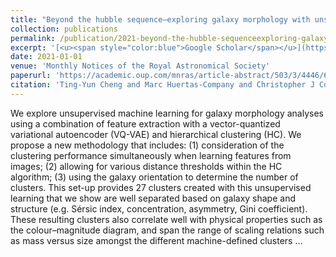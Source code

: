 ```yaml
---
title: "Beyond the hubble sequence–exploring galaxy morphology with unsupervised machine learning"
collection: publications
permalink: /publication/2021-beyond-the-hubble-sequenceexploring-galaxy-morphol
excerpt: '[<u><span style="color:blue">Google Scholar</span></u>](https://scholar.google.com/scholar?q=Beyond+the+hubble+sequence–exploring+galaxy+morphology+with+unsupervised+machine+learning)'
date: 2021-01-01
venue: 'Monthly Notices of the Royal Astronomical Society'
paperurl: 'https://academic.oup.com/mnras/article-abstract/503/3/4446/6168393'
citation: 'Ting-Yun Cheng and Marc Huertas-Company and Christopher J Conselice and Alfonso Aragon-Salamanca and Brant E Robertson and Nesar Ramachandra (2021). "Beyond the hubble sequence–exploring galaxy morphology with unsupervised machine learning". Monthly Notices of the Royal Astronomical Society.'
---
```


We explore unsupervised machine learning for galaxy morphology analyses using a combination of feature extraction with a vector-quantized variational autoencoder (VQ-VAE) and hierarchical clustering (HC). We propose a new methodology that includes: (1) consideration of the clustering performance simultaneously when learning features from images; (2) allowing for various distance thresholds within the HC algorithm; (3) using the galaxy orientation to determine the number of clusters. This set-up provides 27 clusters created with this unsupervised learning that we show are well separated based on galaxy shape and structure (e.g. Sérsic index, concentration, asymmetry, Gini coefficient). These resulting clusters also correlate well with physical properties such as the colour–magnitude diagram, and span the range of scaling relations such as mass versus size amongst the different machine-defined clusters …
